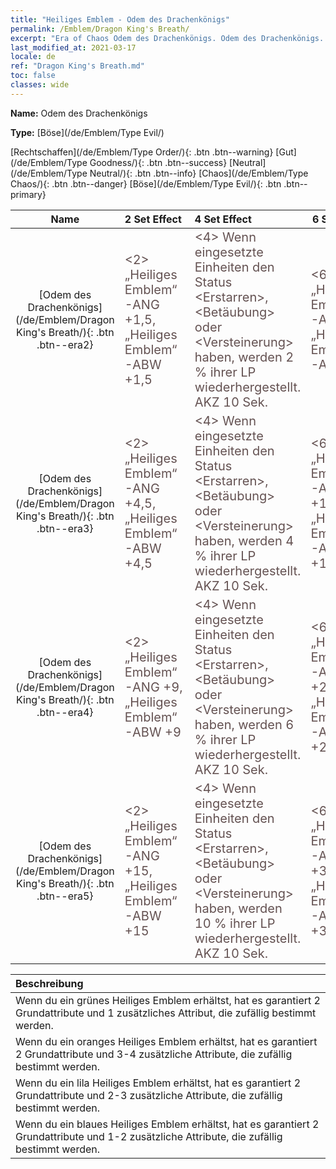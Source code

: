 ```yaml
---
title: "Heiliges Emblem - Odem des Drachenkönigs"
permalink: /Emblem/Dragon King's Breath/
excerpt: "Era of Chaos Odem des Drachenkönigs. Odem des Drachenkönigs. Era of Chaos Heiliges Emblem Odem des Drachenkönigs. Era of Chaos Böse Odem des Drachenkönigs"
last_modified_at: 2021-03-17
locale: de
ref: "Dragon King's Breath.md"
toc: false
classes: wide
---
```


 **Name:** Odem des Drachenkönigs

 **Type:** [Böse](/de/Emblem/Type Evil/)

  [Rechtschaffen](/de/Emblem/Type Order/){: .btn .btn--warning}   [Gut](/de/Emblem/Type Goodness/){: .btn .btn--success}   [Neutral](/de/Emblem/Type Neutral/){: .btn .btn--info}   [Chaos](/de/Emblem/Type Chaos/){: .btn .btn--danger}   [Böse](/de/Emblem/Type Evil/){: .btn .btn--primary} 

  |         Name            |    2 Set Effect    |   4 Set Effect   | 6 Set Effect   | 
  |:-----------------------:|:-------------------|:-----------------|----------------| 
  | [Odem des Drachenkönigs](/de/Emblem/Dragon King's Breath/){: .btn .btn--era2} | <span style="color: #645252;font-size:20px">&lt;2&gt; „Heiliges Emblem“-ANG +1,5, „Heiliges Emblem“-ABW +1,5</span> | <span style="color: #645252;font-size:20px">&lt;4&gt; Wenn eingesetzte Einheiten den Status &lt;Erstarren&gt;, &lt;Betäubung&gt; oder &lt;Versteinerung&gt; haben, werden 2 % ihrer LP wiederhergestellt. AKZ 10 Sek.</span> | <span style="color: #645252;font-size:20px">&lt;6&gt; „Heiliges Emblem“-ANG +4, „Heiliges Emblem“-ABW +4</span> | 
  | [Odem des Drachenkönigs](/de/Emblem/Dragon King's Breath/){: .btn .btn--era3} | <span style="color: #645252;font-size:20px">&lt;2&gt; „Heiliges Emblem“-ANG +4,5, „Heiliges Emblem“-ABW +4,5</span> | <span style="color: #645252;font-size:20px">&lt;4&gt; Wenn eingesetzte Einheiten den Status &lt;Erstarren&gt;, &lt;Betäubung&gt; oder &lt;Versteinerung&gt; haben, werden 4 % ihrer LP wiederhergestellt. AKZ 10 Sek.</span> | <span style="color: #645252;font-size:20px">&lt;6&gt; „Heiliges Emblem“-ANG +11,5, „Heiliges Emblem“-ABW +11,5</span> | 
  | [Odem des Drachenkönigs](/de/Emblem/Dragon King's Breath/){: .btn .btn--era4} | <span style="color: #645252;font-size:20px">&lt;2&gt; „Heiliges Emblem“-ANG +9, „Heiliges Emblem“-ABW +9</span> | <span style="color: #645252;font-size:20px">&lt;4&gt; Wenn eingesetzte Einheiten den Status &lt;Erstarren&gt;, &lt;Betäubung&gt; oder &lt;Versteinerung&gt; haben, werden 6 % ihrer LP wiederhergestellt. AKZ 10 Sek.</span> | <span style="color: #645252;font-size:20px">&lt;6&gt; „Heiliges Emblem“-ANG +22,5, „Heiliges Emblem“-ABW +22,5</span> | 
  | [Odem des Drachenkönigs](/de/Emblem/Dragon King's Breath/){: .btn .btn--era5} | <span style="color: #645252;font-size:20px">&lt;2&gt; „Heiliges Emblem“-ANG +15, „Heiliges Emblem“-ABW +15</span> | <span style="color: #645252;font-size:20px">&lt;4&gt; Wenn eingesetzte Einheiten den Status &lt;Erstarren&gt;, &lt;Betäubung&gt; oder &lt;Versteinerung&gt; haben, werden 10 % ihrer LP wiederhergestellt. AKZ 10 Sek.</span> | <span style="color: #645252;font-size:20px">&lt;6&gt; „Heiliges Emblem“-ANG +37,5, „Heiliges Emblem“-ABW +37,5</span> | 

  |         Beschreibung            | 
  |:-------------------------------|
  | Wenn du ein grünes Heiliges Emblem erhältst, hat es garantiert 2 Grundattribute und 1 zusätzliches Attribut, die zufällig bestimmt werden. |
  | Wenn du ein oranges Heiliges Emblem erhältst, hat es garantiert 2 Grundattribute und 3-4 zusätzliche Attribute, die zufällig bestimmt werden. |
  | Wenn du ein lila Heiliges Emblem erhältst, hat es garantiert 2 Grundattribute und 2-3 zusätzliche Attribute, die zufällig bestimmt werden. |
  | Wenn du ein blaues Heiliges Emblem erhältst, hat es garantiert 2 Grundattribute und 1-2 zusätzliche Attribute, die zufällig bestimmt werden. |
